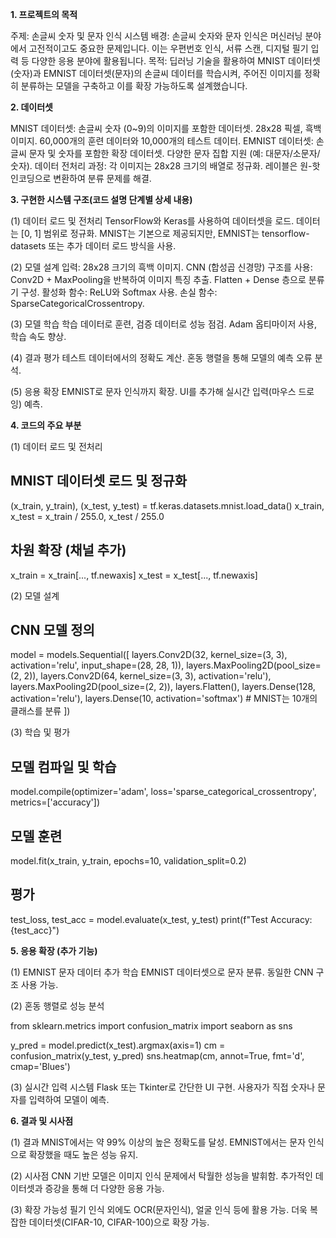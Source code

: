 **1. 프로젝트의 목적**

주제: 손글씨 숫자 및 문자 인식 시스템
배경: 손글씨 숫자와 문자 인식은 머신러닝 분야에서 고전적이고도 중요한 문제입니다. 이는 우편번호 인식, 서류 스캔, 디지털 필기 입력 등 다양한 응용 분야에 활용됩니다.
목적: 딥러닝 기술을 활용하여 MNIST 데이터셋(숫자)과 EMNIST 데이터셋(문자)의 손글씨 데이터를 학습시켜, 주어진 이미지를 정확히 분류하는 모델을 구축하고 이를 확장 가능하도록 설계했습니다.

**2. 데이터셋**

MNIST 데이터셋:
  손글씨 숫자 (0~9)의 이미지를 포함한 데이터셋.
  28x28 픽셀, 흑백 이미지.
  60,000개의 훈련 데이터와 10,000개의 테스트 데이터.
EMNIST 데이터셋:
  손글씨 문자 및 숫자를 포함한 확장 데이터셋.
  다양한 문자 집합 지원 (예: 대문자/소문자/숫자).
데이터 전처리 과정:
  각 이미지는 28x28 크기의 배열로 정규화.
  레이블은 원-핫 인코딩으로 변환하여 분류 문제를 해결.

**3. 구현한 시스템 구조(코드 설명 단계별 상세 내용)**

 (1) 데이터 로드 및 전처리
  TensorFlow와 Keras를 사용하여 데이터셋을 로드.
  데이터는 [0, 1] 범위로 정규화.
  MNIST는 기본으로 제공되지만, EMNIST는 tensorflow-datasets 또는 추가 데이터 로드 방식을 사용.

 (2) 모델 설계
  입력: 28x28 크기의 흑백 이미지.
  CNN (합성곱 신경망) 구조를 사용:
  Conv2D + MaxPooling을 반복하여 이미지 특징 추출.
  Flatten + Dense 층으로 분류기 구성.
  활성화 함수: ReLU와 Softmax 사용.
  손실 함수: SparseCategoricalCrossentropy.

 (3)  모델 학습
  학습 데이터로 훈련, 검증 데이터로 성능 점검.
  Adam 옵티마이저 사용, 학습 속도 향상.

 (4) 결과 평가
  테스트 데이터에서의 정확도 계산.
  혼동 행렬을 통해 모델의 예측 오류 분석.

 (5) 응용 확장
  EMNIST로 문자 인식까지 확장.
  UI를 추가해 실시간 입력(마우스 드로잉) 예측.

**4. 코드의 주요 부분**

 (1) 데이터 로드 및 전처리

## MNIST 데이터셋 로드 및 정규화
(x_train, y_train), (x_test, y_test) = tf.keras.datasets.mnist.load_data()
x_train, x_test = x_train / 255.0, x_test / 255.0

## 차원 확장 (채널 추가)
x_train = x_train[..., tf.newaxis]
x_test = x_test[..., tf.newaxis]

 (2) 모델 설계

## CNN 모델 정의
model = models.Sequential([
    layers.Conv2D(32, kernel_size=(3, 3), activation='relu', input_shape=(28, 28, 1)),
    layers.MaxPooling2D(pool_size=(2, 2)),
    layers.Conv2D(64, kernel_size=(3, 3), activation='relu'),
    layers.MaxPooling2D(pool_size=(2, 2)),
    layers.Flatten(),
    layers.Dense(128, activation='relu'),
    layers.Dense(10, activation='softmax')  # MNIST는 10개의 클래스를 분류
])

 (3) 학습 및 평가

## 모델 컴파일 및 학습
model.compile(optimizer='adam',
              loss='sparse_categorical_crossentropy',
              metrics=['accuracy'])

## 모델 훈련
model.fit(x_train, y_train, epochs=10, validation_split=0.2)

## 평가
test_loss, test_acc = model.evaluate(x_test, y_test)
print(f"Test Accuracy: {test_acc}")

**5. 응용 확장 (추가 기능)**

 (1) EMNIST 문자 데이터 추가 학습
  EMNIST 데이터셋으로 문자 분류.
  동일한 CNN 구조 사용 가능.

 (2) 혼동 행렬로 성능 분석

from sklearn.metrics import confusion_matrix
import seaborn as sns

y_pred = model.predict(x_test).argmax(axis=1)
cm = confusion_matrix(y_test, y_pred)
sns.heatmap(cm, annot=True, fmt='d', cmap='Blues')

 (3) 실시간 입력 시스템
  Flask 또는 Tkinter로 간단한 UI 구현.
  사용자가 직접 숫자나 문자를 입력하여 모델이 예측.

**6. 결과 및 시사점**

 (1) 결과
  MNIST에서는 약 99% 이상의 높은 정확도를 달성.
  EMNIST에서는 문자 인식으로 확장했을 때도 높은 성능 유지.

 (2) 시사점
  CNN 기반 모델은 이미지 인식 문제에서 탁월한 성능을 발휘함.
  추가적인 데이터셋과 증강을 통해 더 다양한 응용 가능.

 (3) 확장 가능성
  필기 인식 외에도 OCR(문자인식), 얼굴 인식 등에 활용 가능.
  더욱 복잡한 데이터셋(CIFAR-10, CIFAR-100)으로 확장 가능.
